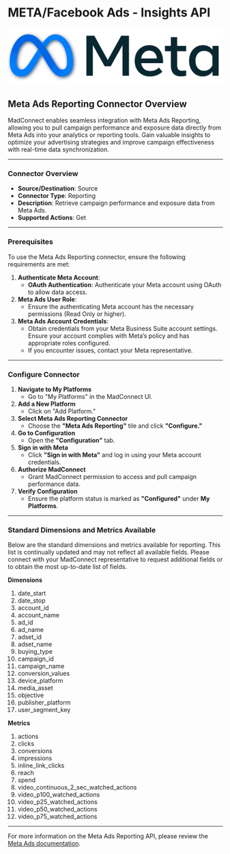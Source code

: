 # META/Facebook Ads - Insights API

![](<.gitbook/assets/image (13).png>)

## **Meta Ads Reporting Connector Overview**

MadConnect enables seamless integration with Meta Ads Reporting, allowing you to pull campaign performance and exposure data directly from Meta Ads into your analytics or reporting tools. Gain valuable insights to optimize your advertising strategies and improve campaign effectiveness with real-time data synchronization.

***

### **Connector Overview**

* **Source/Destination**: Source
* **Connector Type**: Reporting
* **Description**: Retrieve campaign performance and exposure data from Meta Ads.
* **Supported Actions**: Get

***

### **Prerequisites**

To use the Meta Ads Reporting connector, ensure the following requirements are met:

1. **Authenticate Meta Account**:
   * **OAuth Authentication**: Authenticate your Meta account using OAuth to allow data access.
2. **Meta Ads User Role**:
   * Ensure the authenticating Meta account has the necessary permissions (Read Only or higher).
3. **Meta Ads Account Credentials**:
   * Obtain credentials from your Meta Business Suite account settings. Ensure your account complies with Meta’s policy and has appropriate roles configured.
   * If you encounter issues, contact your Meta representative.

***

### **Configure Connector**

1. **Navigate to My Platforms**
   * Go to "My Platforms" in the MadConnect UI.
2. **Add a New Platform**
   * Click on "Add Platform."
3. **Select Meta Ads Reporting Connector**
   * Choose the **"Meta Ads Reporting"** tile and click **"Configure."**
4. **Go to Configuration**
   * Open the **"Configuration"** tab.
5. **Sign in with Meta**
   * Click **"Sign in with Meta"** and log in using your Meta account credentials.
6. **Authorize MadConnect**
   * Grant MadConnect permission to access and pull campaign performance data.
7. **Verify Configuration**
   * Ensure the platform status is marked as **"Configured"** under **My Platforms**.

***

### **Standard Dimensions and Metrics Available**

Below are the standard dimensions and metrics available for reporting. This list is continually updated and may not reflect all available fields. Please connect with your MadConnect representative to request additional fields or to obtain the most up-to-date list of fields.

**Dimensions**

1. date\_start
2. date\_stop
3. account\_id
4. account\_name
5. ad\_id
6. ad\_name
7. adset\_id
8. adset\_name
9. buying\_type
10. campaign\_id
11. campaign\_name
12. conversion\_values
13. device\_platform
14. media\_asset
15. objective
16. publisher\_platform
17. user\_segment\_key

**Metrics**

1. actions
2. clicks
3. conversions
4. impressions
5. inline\_link\_clicks
6. reach
7. spend
8. video\_continuous\_2\_sec\_watched\_actions
9. video\_p100\_watched\_actions
10. video\_p25\_watched\_actions
11. video\_p50\_watched\_actions
12. video\_p75\_watched\_actions

***

For more information on the Meta Ads Reporting API, please review the [Meta Ads documentation](https://developers.facebook.com/docs/marketing-api/insights/).

